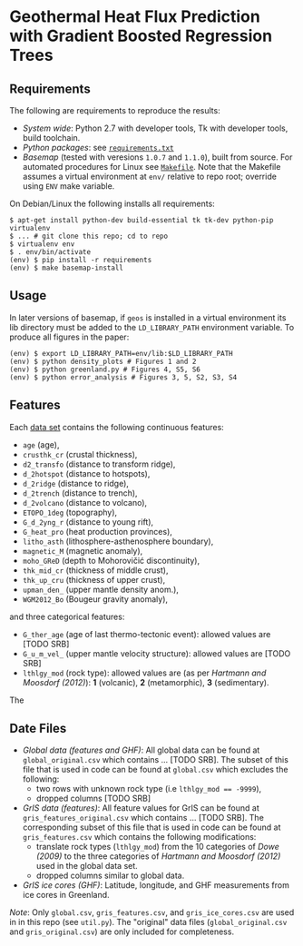 Geothermal Heat Flux Prediction with Gradient Boosted Regression Trees
======================================================================

Requirements
------------
The following are requirements to reproduce the results:

* _System wide_: Python 2.7 with developer tools, Tk with developer tools,
  build toolchain.
* _Python packages_: see [`requirements.txt`](requirements.txt)
* _Basemap_ (tested with veresions `1.0.7` and `1.1.0`), built from source. For
  automated procedures for Linux see [`Makefile`](Makefile). Note that the
  Makefile assumes a virtual environment at `env/` relative to repo root;
  override using `ENV` make variable.

On Debian/Linux the following installs all requirements:
```
$ apt-get install python-dev build-essential tk tk-dev python-pip virtualenv
$ ... # git clone this repo; cd to repo
$ virtualenv env
$ . env/bin/activate
(env) $ pip install -r requirements
(env) $ make basemap-install
```

Usage
-----
In later versions of basemap, if `geos` is installed in a virtual environment
its lib directory must be added to the `LD_LIBRARY_PATH` environment variable.
To produce all figures in the paper:
```
(env) $ export LD_LIBRARY_PATH=env/lib:$LD_LIBRARY_PATH
(env) $ python density_plots # Figures 1 and 2
(env) $ python greenland.py # Figures 4, S5, S6
(env) $ python error_analysis # Figures 3, 5, S2, S3, S4
```

Features
--------
Each [data set](#data-files) contains the following continuous features:

* `age`        (age),
* `crusthk_cr` (crustal thickness),
* `d2_transfo` (distance to transform ridge),
* `d_2hotspot` (distance to hotspots),
* `d_2ridge`   (distance to ridge),
* `d_2trench`  (distance to trench),
* `d_2volcano` (distance to volcano),
* `ETOPO_1deg` (topography),
* `G_d_2yng_r` (distance to young rift),
* `G_heat_pro` (heat production provinces),
* `litho_asth` (lithosphere-asthenosphere boundary),
* `magnetic_M` (magnetic anomaly),
* `moho_GReD`  (depth to Mohorovičić discontinuity),
* `thk_mid_cr` (thickness of middle crust),
* `thk_up_cru` (thickness of upper crust),
* `upman_den_` (upper mantle density anom.),
* `WGM2012_Bo` (Bougeur gravity anomaly),

and three categorical features:

* `G_ther_age` (age of last thermo-tectonic event): allowed values are [TODO SRB]
* `G_u_m_vel_` (upper mantle velocity structure): allowed values are [TODO
  SRB]
* `lthlgy_mod` (rock type): allowed values are (as per *Hartmann and Moosdorf (2012)*):
  **1** (volcanic), **2** (metamorphic), **3** (sedimentary).

The

Date Files
----------

- *Global data (features and GHF)*: All global data can be found at
  `global_original.csv` which contains ...  [TODO SRB]. The subset of this
  file that is used in code can be found at `global.csv` which excludes the
  following:
    * two rows with unknown rock type (i.e `lthlgy_mod == -9999`),
    * dropped columns [TODO SRB]
- *GrIS data (features)*: All feature values for GrIS can be found at
  `gris_features_original.csv` which contains ... [TODO SRB]. The
  corresponding subset of this file that is used in code can be found at
  `gris_features.csv` which contains the following modifications:
    * translate rock types (`lthlgy_mod`) from the 10 categories of *Dowe
      (2009)* to the three categories of *Hartmann and Moosdorf (2012)* used
      in the global data set.
    * dropped columns similar to global data.
- *GrIS ice cores (GHF)*: Latitude, longitude, and GHF measurements from ice
   cores in Greenland.

*Note*: Only `global.csv`, `gris_features.csv`, and `gris_ice_cores.csv` are used in
in this repo (see `util.py`). The "original" data files (`global_original.csv`
and `gris_original.csv`) are only included for completeness.
